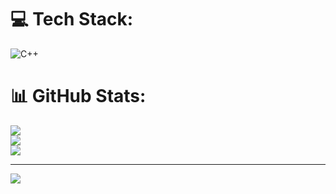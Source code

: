 
# 💻 Tech Stack:
![C++](https://img.shields.io/badge/c++-%2300599C.svg?style=for-the-badge&logo=c%2B%2B&logoColor=white)
# 📊 GitHub Stats:
![](https://github-readme-stats.vercel.app/api?username=hoangnguyen206&theme=dark&hide_border=false&include_all_commits=false&count_private=false)<br/>
![](https://github-readme-streak-stats.herokuapp.com/?user=hoangnguyen206&theme=dark&hide_border=false)<br/>
![](https://github-readme-stats.vercel.app/api/top-langs/?username=hoangnguyen206&theme=dark&hide_border=false&include_all_commits=false&count_private=false&layout=compact)

---
[![](https://visitcount.itsvg.in/api?id=hoangnguyen206&icon=0&color=0)](https://visitcount.itsvg.in)

<!-- Proudly created with GPRM ( https://gprm.itsvg.in ) -->
